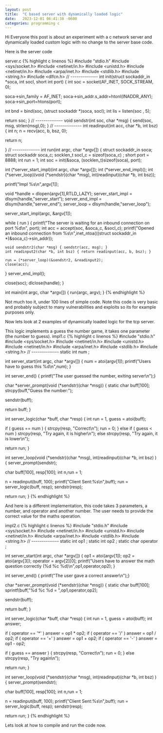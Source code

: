 ```yaml
---
layout: post
title:  "C based server with dynamically loaded logic"
date:   2023-12-01 06:41:38 -0600
categories: programming c 
---
```


Hi Everyone this post is about an experiment with a c network server and dynamically loaded custom logic with no change to the server base code. 

Here is the server code


server.c
{% highlight c linenos %}
#include "stdio.h"
#include <sys/socket.h>
#include <netinet/in.h>
#include <unistd.h>
#include <netinet/in.h>
#include <arpa/inet.h>
#include <stdlib.h>
#include <string.h>
#include <dlfcn.h>
// --------------
int init(struct sockaddr_in *soca, int socl, short int port) {
  int soc = socket(AF_INET, SOCK_STREAM, 0);

  soca->sin_family = AF_INET;
  soca->sin_addr.s_addr=htonl(INADDR_ANY);
  soca->sin_port=htons(port);

  int bnd = bind(soc, (struct sockaddr *)soca, socl);
  int lis = listen(soc , 5);

  return soc;
}
// --------------
void sendstr(int soc, char *msg) { send(soc, msg, strlen(msg),0); }
  // --------------
int readinput(int acc, char *b, int bsz) {
  int n;
  n = recv(acc, b, bsz, 0);

  return n;

}
// --------------
int run(int argc, char *argv[]) {
  struct sockaddr_in soca;
  struct sockaddr    soca_c;
  socklen_t          socl_c = sizeof(soca_c) ;
  short              port   = 8888;
  int                run    = 1;
  int                soc    = init(&soca, (socklen_t)sizeof(soca), port);

  int (*server_start_impl)(int argc, char *argv[]);
  int (*server_end_impl)();
  int (*server_loop)(void (*sendstr)(char *msg), int(readinput)(char *b, int bsz));

  printf("Impl %s\n",argv[1]);

  void *handle      = dlopen(argv[1],RTLD_LAZY);
  server_start_impl = dlsym(handle,"server_start");
  server_end_impl   = dlsym(handle,"server_end");
  server_loop       = dlsym(handle,"server_loop");

  server_start_impl(argc, &argv[1]);

  while ( run ) {
    printf("The server is waiting for an inbound connection on port %d\n", port);
    int acc = accept(soc, &soca_c, &socl_c);
    printf("Opened an inbound connection from %s\\n",inet_ntoa(((struct sockaddr_in *)&soca_c)->sin_addr));

    void sendstr2(char *msg) { sendstr(acc, msg); }
    int readinput2(char *b, int bsz) { return readinput(acc, b, bsz); }

    run = (*server_loop)(&sendstr2, &readinput2);
    close(acc);

  }
  server_end_impl();

  close(soc);
  dlclose(handle);
}

int main(int argc, char *argv[]) {
  run(argc, argv);
}
{% endhighlight %}

Not much too it, under 100 lines of simple code. Note this code is very basic and probably subject to many vulnerabilities and exploits so its for example purposes only.

Now lets look at 2 examples of dynamically loaded logic for the tcp server.

This logic implements a guess the number game, it takes one parameter (the number to guess).
impl1.c
{% highlight c linenos  %}
#include "stdio.h"
#include <sys/socket.h>
#include <netinet/in.h>
#include <unistd.h>
#include <netinet/in.h>
#include <arpa/inet.h>
#include <stdlib.h>
#include <string.h>
// --------------
static int num ;

int server_start(int argc, char *argv[]) {
  num    = atoi(argv[1]);
  printf("Users have to guess this %d\n",num);
}

int server_end() { printf("The user guessed the number, exiting server\n");}

char *server_prompt(void (*sendstr)(char *msg)) {
  static char buff[100];
  strcpy(buff,"Guess the number:");

  sendstr(buff);

  return buff;
}

int server_logic(char *buff, char *resp) {
  int run = 1, guess = atoi(buff);

  if ( guess == num ) {
     strcpy(resp, "Correct\n");
     run = 0;
  } else if ( guess < num )
     strcpy(resp, "Try again, it is higher\n");
  else
     strcpy(resp, "Try again, it is lower\n");

  return run;
}

int server_loop(void (*sendstr)(char *msg), int(readinput)(char *b, int bsz) ) {
  server_prompt(sendstr);

  char buff[100], resp[100];
  int n,run = 1;

  n = readinput(buff, 100);
  printf("Client Sent:%s\n",buff);
  run = server_logic(buff, resp);
  sendstr(resp);

  return run;
}
{% endhighlight %}

And here is a different implementation, this code takes 3 parameters, a number, and operator and another number. The user needs to provide the correct value for the maths operation.

impl2.c
{% highlight c linenos %}
#include "stdio.h"
#include <sys/socket.h>
#include <netinet/in.h>
#include <unistd.h>
#include <netinet/in.h>
#include <arpa/inet.h>
#include <stdlib.h>
#include <string.h>
// --------------
static int op1 ;
static int op2 ;
static char operator ;

int server_start(int argc, char *argv[]) {
  op1 = atoi(argv[1]);
  op2 = atoi(argv[3]);
  operator = argv[2][0];
  printf("Users have to answer the math question correctly (%d %c %d)\n",op1,operator,op2);
}

int server_end() { printf("The user gave a correct answer\n");}

char *server_prompt(void (*sendstr)(char *msg)) {
  static char buff[100];
  sprintf(buff,"%d %c %d = ",op1,operator,op2);

  sendstr(buff);

  return buff;
}

int server_logic(char *buff, char *resp) {
  int run = 1, guess = atoi(buff);
  int answer;

  if ( operator == '*' ) answer = op1 * op2;
  if ( operator == '/' ) answer = op1 / op2;
  if ( operator == '+' ) answer = op1 + op2;
  if ( operator == '-' ) answer = op1 - op2;

  if ( guess == answer ) {
     strcpy(resp, "Correct\n");
     run = 0;
  } else
     strcpy(resp, "Try again\n");

  return run;
}


int server_loop(void (*sendstr)(char *msg), int(readinput)(char *b, int bsz) ) {
  server_prompt(sendstr);

  char buff[100], resp[100];
  int n,run = 1;

  n = readinput(buff, 100);
  printf("Client Sent:%s\n",buff);
  run = server_logic(buff, resp);
  sendstr(resp);

  return run;
}
{% endhighlight %}

Lets look at how to compile and run the code now.


